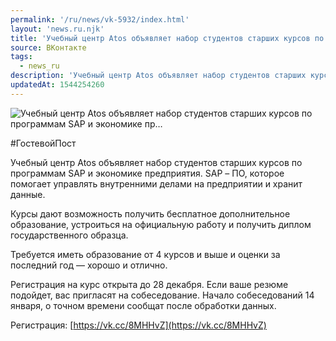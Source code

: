 ```yaml
---
permalink: '/ru/news/vk-5932/index.html'
layout: 'news.ru.njk'
title: 'Учебный центр Atos объявляет набор студентов старших курсов по программам SAP и экономике пр'
source: ВКонтакте
tags:
  - news_ru
description: 'Учебный центр Atos объявляет набор студентов старших курсов по программам SAP и экономике пр…'
updatedAt: 1544254260
---
```

![Учебный центр Atos объявляет набор студентов старших курсов по программам SAP и экономике пр…](https://sun9-5.userapi.com/impf/c851416/v851416004/5d161/rnlOaRya4OY.jpg?size=1280x720&quality=96&proxy=1&sign=29fc8717d5d24f69f2e0e14cb0163935&c_uniq_tag=GEW8p9UbOnamguniiE4mP9HNEg5IZ_hJFdUQwkLqO54&type=album)

#ГостевойПост

Учебный центр Atos объявляет набор студентов старших курсов по программам SAP и экономике предприятия. SAP – ПО, которое помогает управлять внутренними делами на предприятии и хранит данные.

Курсы дают возможность получить бесплатное дополнительное образование, устроиться на официальную работу и получить диплом государственного образца.

Требуется иметь образование от 4 курсов и выше и оценки за последний год — хорошо и отлично.

Регистрация на курс открыта до 28 декабря. Если ваше резюме подойдет, вас пригласят на собеседование. Начало собеседований 14 января, о точном времени сообщат после обработки данных.

Регистрация: [https://vk.cc/8MHHvZ](https://vk.cc/8MHHvZ)
